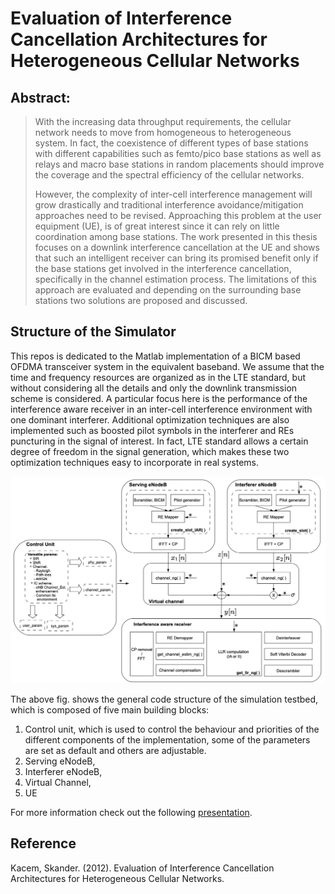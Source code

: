 # Evaluation of Interference Cancellation Architectures for Heterogeneous Cellular Networks


## Abstract:

> With the increasing data throughput requirements, the cellular network needs to move from homogeneous to heterogeneous system. In fact, the coexistence of different types of base stations with different capabilities such as femto/pico base stations as well as relays and macro base stations in random placements should improve the coverage and the spectral efficiency of the cellular networks.
> 
> However, the complexity of inter-cell interference management will grow drastically and traditional interference avoidance/mitigation approaches need to be revised. Approaching this problem at the user equipment (UE), is of great interest since it can rely on little coordination among base stations.
>  The work presented in this thesis focuses on a downlink interference cancellation at the UE and shows that such an intelligent receiver can bring its promised benefit only if the base stations get involved in the interference cancellation, specifically in the channel estimation process. The limitations of this approach are evaluated and depending on the surrounding base stations two solutions are proposed and discussed.


## Structure of the Simulator

This repos is dedicated to the Matlab implementation of a BICM based OFDMA transceiver system in the equivalent baseband. We assume that the time and frequency resources are organized as in the LTE standard, but without considering all the details and only the downlink transmission scheme is considered.
A particular focus here is the performance of the interference aware receiver in an inter-cell interference environment with one dominant interferer. Additional optimization techniques are also implemented such as boosted pilot symbols in the interferer and REs puncturing in the signal of interest.
In fact, LTE standard allows a certain degree of freedom in the signal generation, which makes these two optimization techniques easy to incorporate in real systems.

![Fig](figures/simulator.png)

The above fig. shows the general code structure of the simulation testbed, which is composed of five main building blocks:

1. Control unit, which is used to control the behaviour and priorities of the different components of the implementation, some of the parameters are set as default and others are adjustable.
2. Serving eNodeB,
3. Interferer eNodeB,
4. Virtual Channel,
5. UE

For more information  check out the following [presentation](docs/DA_Presentatin.pdf).

## Reference
Kacem, Skander. (2012). Evaluation of Interference Cancellation Architectures for Heterogeneous Cellular Networks. 